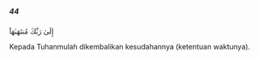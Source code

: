 ##### 44

<span class="ayah">إِلَىٰ رَبِّكَ مُنتَهَىٰهَآ</span>

<span class="ayah_translation">Kepada Tuhanmulah dikembalikan kesudahannya (ketentuan waktunya).</span>
